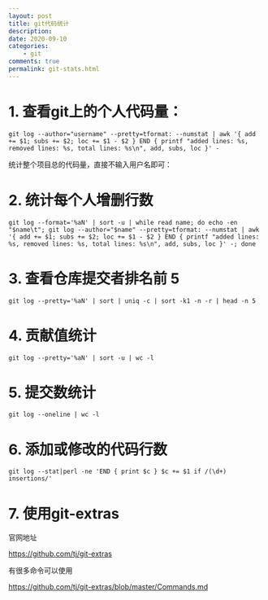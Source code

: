 ```yaml
---
layout: post
title: git代码统计
description: 
date: 2020-09-10
categories:
    - git
comments: true
permalink: git-stats.html
---
```


# 1. 查看git上的个人代码量：

```
git log --author="username" --pretty=tformat: --numstat | awk '{ add += $1; subs += $2; loc += $1 - $2 } END { printf "added lines: %s, removed lines: %s, total lines: %s\n", add, subs, loc }' -
```

统计整个项目总的代码量，直接不输入用户名即可：

# 2. 统计每个人增删行数

```
git log --format='%aN' | sort -u | while read name; do echo -en "$name\t"; git log --author="$name" --pretty=tformat: --numstat | awk '{ add += $1; subs += $2; loc += $1 - $2 } END { printf "added lines: %s, removed lines: %s, total lines: %s\n", add, subs, loc }' -; done
```

# 3. 查看仓库提交者排名前 5

```
git log --pretty='%aN' | sort | uniq -c | sort -k1 -n -r | head -n 5
```

# 4. 贡献值统计

```
git log --pretty='%aN' | sort -u | wc -l
```

# 5. 提交数统计

```
git log --oneline | wc -l
```

# 6. 添加或修改的代码行数

```
git log --stat|perl -ne 'END { print $c } $c += $1 if /(\d+) insertions/'
```

# 7. 使用git-extras

官网地址

https://github.com/tj/git-extras

有很多命令可以使用

https://github.com/tj/git-extras/blob/master/Commands.md

